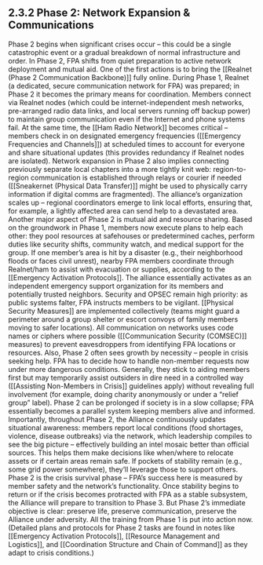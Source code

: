 ## 2.3.2 Phase 2: Network Expansion & Communications

  

Phase 2 begins when significant crises occur – this could be a single catastrophic event or a gradual breakdown of normal infrastructure and order. In Phase 2, FPA shifts from quiet preparation to active network deployment and mutual aid. One of the first actions is to bring the [[Realnet (Phase 2 Communication Backbone)]] fully online. During Phase 1, Realnet (a dedicated, secure communication network for FPA) was prepared; in Phase 2 it becomes the primary means for coordination. Members connect via Realnet nodes (which could be internet-independent mesh networks, pre-arranged radio data links, and local servers running off backup power) to maintain group communication even if the Internet and phone systems fail. At the same time, the [[Ham Radio Network]] becomes critical – members check in on designated emergency frequencies ([[Emergency Frequencies and Channels]]) at scheduled times to account for everyone and share situational updates (this provides redundancy if Realnet nodes are isolated). Network expansion in Phase 2 also implies connecting previously separate local chapters into a more tightly knit web: region-to-region communication is established through relays or courier if needed ([[Sneakernet (Physical Data Transfer)]] might be used to physically carry information if digital comms are fragmented). The alliance’s organization scales up – regional coordinators emerge to link local efforts, ensuring that, for example, a lightly affected area can send help to a devastated area. Another major aspect of Phase 2 is mutual aid and resource sharing. Based on the groundwork in Phase 1, members now execute plans to help each other: they pool resources at safehouses or predetermined caches, perform duties like security shifts, community watch, and medical support for the group. If one member’s area is hit by a disaster (e.g., their neighborhood floods or faces civil unrest), nearby FPA members coordinate through Realnet/ham to assist with evacuation or supplies, according to the [[Emergency Activation Protocols]]. The alliance essentially activates as an independent emergency support organization for its members and potentially trusted neighbors. Security and OPSEC remain high priority: as public systems falter, FPA instructs members to be vigilant. [[Physical Security Measures]] are implemented collectively (teams might guard a perimeter around a group shelter or escort convoys of family members moving to safer locations). All communication on networks uses code names or ciphers where possible ([[Communication Security (COMSEC)]] measures) to prevent eavesdroppers from identifying FPA locations or resources. Also, Phase 2 often sees growth by necessity – people in crisis seeking help. FPA has to decide how to handle non-member requests now under more dangerous conditions. Generally, they stick to aiding members first but may temporarily assist outsiders in dire need in a controlled way ([[Assisting Non-Members in Crisis]] guidelines apply) without revealing full involvement (for example, doing charity anonymously or under a “relief group” label). Phase 2 can be prolonged if society is in a slow collapse; FPA essentially becomes a parallel system keeping members alive and informed. Importantly, throughout Phase 2, the Alliance continuously updates situational awareness: members report local conditions (food shortages, violence, disease outbreaks) via the network, which leadership compiles to see the big picture – effectively building an intel mosaic better than official sources. This helps them make decisions like when/where to relocate assets or if certain areas remain safe. If pockets of stability remain (e.g., some grid power somewhere), they’ll leverage those to support others. Phase 2 is the crisis survival phase – FPA’s success here is measured by member safety and the network’s functionality. Once stability begins to return or if the crisis becomes protracted with FPA as a stable subsystem, the Alliance will prepare to transition to Phase 3. But Phase 2’s immediate objective is clear: preserve life, preserve communication, preserve the Alliance under adversity. All the training from Phase 1 is put into action now. (Detailed plans and protocols for Phase 2 tasks are found in notes like [[Emergency Activation Protocols]], [[Resource Management and Logistics]], and [[Coordination Structure and Chain of Command]] as they adapt to crisis conditions.)